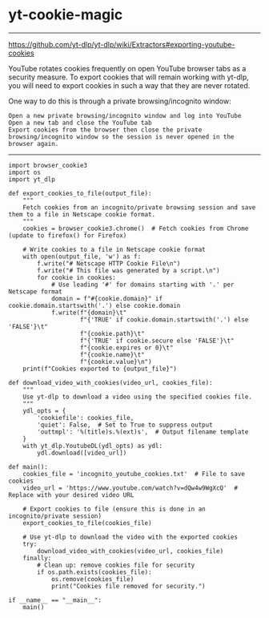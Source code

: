 # yt-cookie-magic

---

https://github.com/yt-dlp/yt-dlp/wiki/Extractors#exporting-youtube-cookies

YouTube rotates cookies frequently on open YouTube browser tabs as a security measure. To export cookies that will remain working with yt-dlp, you will need to export cookies in such a way that they are never rotated.

One way to do this is through a private browsing/incognito window:

    Open a new private browsing/incognito window and log into YouTube
    Open a new tab and close the YouTube tab
    Export cookies from the browser then close the private browsing/incognito window so the session is never opened in the browser again.

---

```
import browser_cookie3
import os
import yt_dlp

def export_cookies_to_file(output_file):
    """
    Fetch cookies from an incognito/private browsing session and save them to a file in Netscape cookie format.
    """
    cookies = browser_cookie3.chrome()  # Fetch cookies from Chrome (update to firefox() for Firefox)
    
    # Write cookies to a file in Netscape cookie format
    with open(output_file, 'w') as f:
        f.write("# Netscape HTTP Cookie File\n")
        f.write("# This file was generated by a script.\n")
        for cookie in cookies:
            # Use leading '#' for domains starting with '.' per Netscape format
            domain = f"#{cookie.domain}" if cookie.domain.startswith('.') else cookie.domain
            f.write(f"{domain}\t"
                    f"{'TRUE' if cookie.domain.startswith('.') else 'FALSE'}\t"
                    f"{cookie.path}\t"
                    f"{'TRUE' if cookie.secure else 'FALSE'}\t"
                    f"{cookie.expires or 0}\t"
                    f"{cookie.name}\t"
                    f"{cookie.value}\n")
    print(f"Cookies exported to {output_file}")

def download_video_with_cookies(video_url, cookies_file):
    """
    Use yt-dlp to download a video using the specified cookies file.
    """
    ydl_opts = {
        'cookiefile': cookies_file,
        'quiet': False,  # Set to True to suppress output
        'outtmpl': '%(title)s.%(ext)s',  # Output filename template
    }
    with yt_dlp.YoutubeDL(ydl_opts) as ydl:
        ydl.download([video_url])

def main():
    cookies_file = 'incognito_youtube_cookies.txt'  # File to save cookies
    video_url = 'https://www.youtube.com/watch?v=dQw4w9WgXcQ'  # Replace with your desired video URL
    
    # Export cookies to file (ensure this is done in an incognito/private session)
    export_cookies_to_file(cookies_file)
    
    # Use yt-dlp to download the video with the exported cookies
    try:
        download_video_with_cookies(video_url, cookies_file)
    finally:
        # Clean up: remove cookies file for security
        if os.path.exists(cookies_file):
            os.remove(cookies_file)
            print("Cookies file removed for security.")

if __name__ == "__main__":
    main()

```
